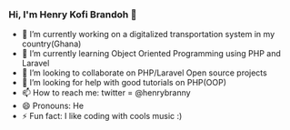 ### Hi, I'm Henry Kofi Brandoh 👋


- 🔭 I’m currently working on a digitalized transportation system in my country(Ghana)
- 🌱 I’m currently learning Object Oriented Programming using PHP and Laravel
- 👯 I’m looking to collaborate on PHP/Laravel Open source projects
- 🤔 I’m looking for help with good tutorials on PHP(OOP)
- 📫 How to reach me: twitter = @henrybranny
- 😄 Pronouns: He
- ⚡ Fun fact: I like coding with cools music :)

